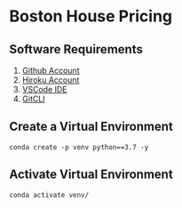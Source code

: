 # Boston House Pricing

## Software Requirements

1. [Github Account](https://github.com)
2. [Hiroku Account](https://hiroku.com)
3. [VSCode IDE](https://code.visualstudio.com)
4. [GitCLI](https://git-scm.com/book/en/v2/Getting-Started-The-Command-Line)


## Create a Virtual Environment
```
conda create -p venv python==3.7 -y
```

## Activate Virtual Environment
```
conda activate venv/
```